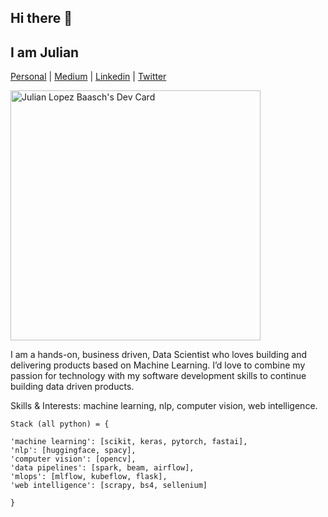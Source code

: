 ## Hi there 👋 

## I am Julian

[Personal](https://julianlopezb.github.io/)     |     [Medium](https://medium.com/@julianlopezbaasch)     |     [Linkedin](https://www.linkedin.com/in/julianlopezba/)     |     [Twitter](https://twitter.com/JulianLBaasch)


<div align="left">
  
<a href="https://app.daily.dev/JulianLB"><img src="https://api.daily.dev/devcards/67e08859fed748c2bd1640201bf123af.png?r=u9f" width="400" alt="Julian Lopez Baasch's Dev Card"/></a>
  
  <p>
I am a hands-on, business driven, Data Scientist who loves building and delivering products based on Machine Learning. I’d love to combine my passion for technology with my software development skills to continue building data driven products.
 </p>
  
  <p>
Skills & Interests: machine learning, nlp, computer vision, web intelligence.
  </p>


</div>


```
Stack (all python) = {

'machine learning': [scikit, keras, pytorch, fastai],
'nlp': [huggingface, spacy],
'computer vision': [opencv],
'data pipelines': [spark, beam, airflow],
'mlops': [mlflow, kubeflow, flask],
'web intelligence': [scrapy, bs4, sellenium]

}
```
